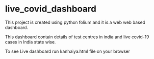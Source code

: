 # live_covid_dashboard
This project is created using python folium and it is a web web based dashboard.

This dashboard contain details of test centres in india and live covid-19 cases in India state wise.

To see Live dashboard run kanhaiya.html file on your browser

